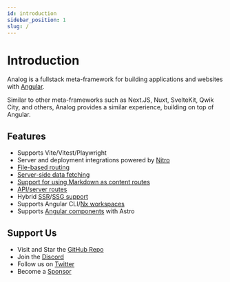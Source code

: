 ```yaml
---
id: introduction
sidebar_position: 1
slug: /
---
```


# Introduction

Analog is a fullstack meta-framework for building applications and websites with [Angular](https://angular.dev).

Similar to other meta-frameworks such as Next.JS, Nuxt, SvelteKit, Qwik City, and others, Analog provides a similar experience, building on top of Angular.

## Features

- Supports Vite/Vitest/Playwright
- Server and deployment integrations powered by [Nitro](https://nitro.unjs.io)
- [File-based routing](/docs/features/routing/overview)
- [Server-side data fetching](/docs/features/data-fetching/server-side-data-fetching)
- [Support for using Markdown as content routes](/docs/features/routing/content)
- [API/server routes](/docs/features/api/overview)
- Hybrid [SSR](/docs/features/server/server-side-rendering)/[SSG support](/docs/features/server/static-site-generation)
- Supports Angular CLI/[Nx workspaces](/docs/integrations/nx)
- Supports [Angular components](/docs/packages/astro-angular/overview) with Astro

## Support Us

- Visit and Star the [GitHub Repo](https://github.com/analogjs/analog)
- Join the [Discord](https://chat.analogjs.org)
- Follow us on [Twitter](https://twitter.com/analogjs)
- Become a [Sponsor](/docs/sponsoring)
